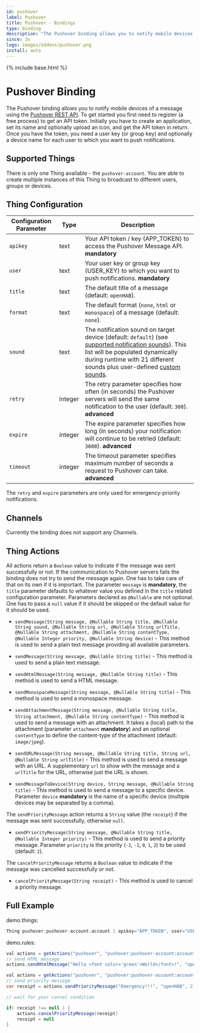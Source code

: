 ```yaml
---
id: pushover
label: Pushover
title: Pushover - Bindings
type: binding
description: "The Pushover binding allows you to notify mobile devices of a message using the [Pushover REST API](https://pushover.net/api)."
since: 3x
logo: images/addons/pushover.png
install: auto
---
```


<!-- Attention authors: Do not edit directly. Please add your changes to the appropriate source repository -->

{% include base.html %}

# Pushover Binding

The Pushover binding allows you to notify mobile devices of a message using the [Pushover REST API](https://pushover.net/api).
To get started you first need to register (a free process) to get an API token.
Initially you have to create an application, set its name and optionally upload an icon, and get the API token in return.
Once you have the token, you need a user key (or group key) and optionally a device name for each user to which you want to push notifications.

## Supported Things

There is only one Thing available - the `pushover-account`.
You are able to create multiple instances of this Thing to broadcast to different users, groups or devices.

## Thing Configuration

| Configuration Parameter | Type    | Description                                                                                                                                                                                                                                                                                                   |
|-------------------------|---------|---------------------------------------------------------------------------------------------------------------------------------------------------------------------------------------------------------------------------------------------------------------------------------------------------------------|
| `apikey`                | text    | Your API token / key (APP_TOKEN) to access the Pushover Message API. **mandatory**                                                                                                                                                                                                                            |
| `user`                  | text    | Your user key or group key (USER_KEY) to which you want to push notifications. **mandatory**                                                                                                                                                                                                                  |
| `title`                 | text    | The default title of a message (default: `openHAB`).                                                                                                                                                                                                                                                          |
| `format`                | text    | The default format (`none`, `html` or `monospace`) of a message (default: `none`).                                                                                                                                                                                                                            |
| `sound`                 | text    | The notification sound on target device (default: `default`) (see [supported notification sounds](https://pushover.net/api#sounds)). This list will be populated dynamically during runtime with 21 different sounds plus user-defined [custom sounds](https://blog.pushover.net/posts/2021/3/custom-sounds). |
| `retry`                 | integer | The retry parameter specifies how often (in seconds) the Pushover servers will send the same notification to the user (default: `300`). **advanced**                                                                                                                                                          |
| `expire`                | integer | The expire parameter specifies how long (in seconds) your notification will continue to be retried (default: `3600`). **advanced**                                                                                                                                                                            |
| `timeout`               | integer | The timeout parameter specifies maximum number of seconds a request to Pushover can take. **advanced**                                                                                                                                                                                                        |

The `retry` and `expire` parameters are only used for emergency-priority notifications.

## Channels

Currently the binding does not support any Channels.

## Thing Actions

All actions return a `Boolean` value to indicate if the message was sent successfully or not.
If the communication to Pushover servers fails the binding does not try to send the message again.
One has to take care of that on its own if it is important.
The parameter `message` is **mandatory**, the `title` parameter defaults to whatever value you defined in the `title` related configuration parameter.
Parameters declared as `@Nullable` are not optional.
One has to pass a `null` value if it should be skipped or the default value for it should be used.

- `sendMessage(String message, @Nullable String title, @Nullable String sound, @Nullable String url, @Nullable String urlTitle, @Nullable String attachment, @Nullable String contentType, @Nullable Integer priority, @Nullable String device)` - This method is used to send a plain text message providing all available parameters.

- `sendMessage(String message, @Nullable String title)` - This method is used to send a plain text message.

- `sendHtmlMessage(String message, @Nullable String title)` - This method is used to send a HTML message.

- `sendMonospaceMessage(String message, @Nullable String title)` - This method is used to send a monospace message.

- `sendAttachmentMessage(String message, @Nullable String title, String attachment, @Nullable String contentType)` - This method is used to send a message with an attachment. It takes a (local) path to the attachment (parameter `attachment` **mandatory**) and an optional `contentType` to define the content-type of the attachment (default: `image/jpeg`).

- `sendURLMessage(String message, @Nullable String title, String url, @Nullable String urlTitle)` - This method is used to send a message with an URL. A supplementary `url` to show with the message and a `urlTitle` for the URL, otherwise just the URL is shown.

- `sendMessageToDevice(String device, String message, @Nullable String title)` - This method is used to send a message to a specific device. Parameter `device` **mandatory** is the name of a specific device (multiple devices may be separated by a comma).

The `sendPriorityMessage` action returns a `String` value (the `receipt`) if the message was sent successfully, otherwise `null`.

- `sendPriorityMessage(String message, @Nullable String title, @Nullable Integer priority)` - This method is used to send a priority message. Parameter `priority` is the priority (`-2`, `-1`, `0`, `1`, `2`) to be used (default: `2`).

The `cancelPriorityMessage` returns a `Boolean` value to indicate if the message was cancelled successfully or not.

- `cancelPriorityMessage(String receipt)` - This method is used to cancel a priority message.

## Full Example

demo.things:

```java
Thing pushover:pushover-account:account [ apikey="APP_TOKEN", user="USER_KEY" ]
```

demo.rules:

```java
val actions = getActions("pushover", "pushover:pushover-account:account")
// send HTML message
actions.sendHtmlMessage("Hello <font color='green'>World</font>!", "openHAB")
```

```java
val actions = getActions("pushover", "pushover:pushover-account:account")
// send priority message
var receipt = actions.sendPriorityMessage("Emergency!!!", "openHAB", 2)

// wait for your cancel condition

if( receipt !== null ) {
    actions.cancelPriorityMessage(receipt)
    receipt = null
}
```
